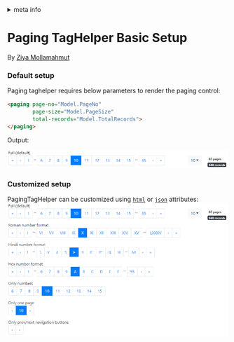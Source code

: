 <!-- meta tags details, will be assigned to meta tags inside header by js -->
<div id="meta-info">
<details><summary>meta info</summary>

> * Title: <i id="md-title">Paging TagHelper Basic Setup</i>
> * Keywords: <i id="md-keywords">asp.net-core, taghelpers, paging, control, pagination, attributes</i>
> * Description: <i id="md-description">Basic setup of PagingTagHelper for Asp.Net Core.</i>
> * Author: <i id="md-author">Ziya Mollamahmut</i>
> * Date: <i id="md-date">27-Mar-2020</i>
> * Image: <i id="md-image">https://github.com/LazZiya/Docs/raw/master/LazZiya.TagHelpers/v4.0/images/lazziya-tagheleprs-logo.png</i>
> * Image-alt: <i id="md-image-alt">LazZiya.TagHelpers Logo</i>
> * Version: <i id="md-version">v4.0</i>

</details>
</div>

# Paging TagHelper Basic Setup

By [Ziya Mollamahmut](https://github.com/LazZiya)

### Default setup
Paging taghelper requires below parameters to render the paging control:

````html
<paging page-no="Model.PageNo"
        page-size="Model.PageSize"
        total-records="Model.TotalRecords">
</paging>
````

Output:

![PagingTagHelper - default](https://github.com/LazZiya/Docs/raw/master/LazZiya.TagHelpers/v4.0/images/paging-tag-helper-full.PNG)

### Customized setup
PagingTagHelper can be customized using [`html`][1] or [`json`][2] attributes:
![PagingTagHelper - customization](https://github.com/LazZiya/Docs/raw/master/LazZiya.TagHelpers/v4.0/images/paging-tag-helper-samples.PNG)

[1]:Paging-TagHelper-Attributes.md
[2]:Paging-TagHelper-Json-Settings.md
